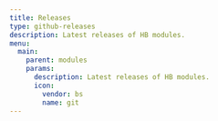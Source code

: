 ```yaml
---
title: Releases
type: github-releases
description: Latest releases of HB modules.
menu:
  main:
    parent: modules
    params:
      description: Latest releases of HB modules.
      icon:
        vendor: bs
        name: git
---
```

